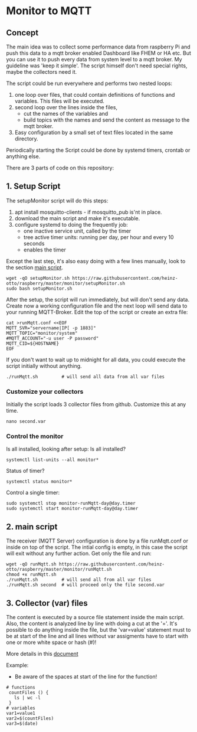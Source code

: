 # Monitor to MQTT
## Concept
The main idea was to collect some performance data from raspberry Pi and push this data to a mqtt broker enabled Dashboard like FHEM or HA etc. But you can use it to push every data from system level to a mqtt broker. My guideline was 'keep it simple'. The script himself don't need special rights, maybe the collectors need it.

The script could be run everywhere and performs two nested loops:
1. one loop over files, that could contain definitions of functions and variables. This files will be executed.
2. second loop over the lines inside the files, 
   - cut the names of the variables and 
   - build topics with the names and send the content as message to the mqtt broker.
3. Easy configuration by a small set of text files located in the same directory. 

Periodically starting the Script could be done by systemd timers, crontab or anything else. 

There are 3 parts of code on this repository: 
## 1. Setup Script
The setupMonitor script will do this steps:
1. apt install mosquitto-clients - if mosquitto_pub is'nt in place.
2. download the main script and make it's executable.
3. configure systemd to doing the frequently job:
   - one inactive service unit, called by the timer
   - tree active timer units: running per day, per hour and every 10 seconds
   - enables the timer

Except the last step, it's also easy doing with a few lines manually, look to the section [main script](README.md#2-main-script).

```
wget -qO setupMonitor.sh https://raw.githubusercontent.com/heinz-otto/raspberry/master/monitor/setupMonitor.sh
sudo bash setupMonitor.sh
```
After the setup, the script will run immediately, but will don't send any data.
Create now a working configuration file and the next loop will send data to your running MQTT-Broker. Edit the top of the script or create an extra file:
```
cat >runMqtt.conf <<EOF
MQTT_SVR="servername|IP[ -p 1883]"
MQTT_TOPIC="monitor/system"
#MQTT_ACCOUNT="-u user -P password"
MQTT_CID=${HOSTNAME}
EOF
```
If you don't want to wait up to midnight for all data, you could execute the script initially without anything.
```
./runMqtt.sh         # will send all data from all var files
```
### Customize your collectors 
Initially the script loads 3 collector files from github. Customize this at any time. 
```
nano second.var
```

### Control the monitor
Is all installed, looking after setup: Is all installed?
```
systemctl list-units --all monitor*
```
Status of timer?
```
systemctl status monitor*
```
Control a single timer:
```
sudo systemctl stop monitor-runMqtt-day@day.timer
sudo systemctl start monitor-runMqtt-day@day.timer
```
## 2. main script 
The receiver (MQTT Server) configuration is done by a file runMqtt.conf or inside on top of the script. The intial config is empty, in this case the script will exit without any further action. Get only the file and run:
```
wget -qO runMqtt.sh https://raw.githubusercontent.com/heinz-otto/raspberry/master/monitor/runMqtt.sh
chmod +x runMqtt.sh
./runMqtt.sh         # will send all from all var files
./runMqtt.sh second  # will proceed only the file second.var
```
## 3. Collector (var) files
The content is executed by a source file statement inside the main script. Also, the content is analyzed line by line with doing a cut at the '='.
It's possible to do anything inside the file, but the 'var=value' statement must to be at start of the line and all lines without var assigments have to start with one or more white space or hash (#)!

More details in this [document](getValues.md)

Example:
* Be aware of the spaces at start of the line for the function!
```
# functions
 countFiles () {
   ls | wc -l
 }
# variables
var1=value1
var2=$(countFiles)
var3=$(date)
```
